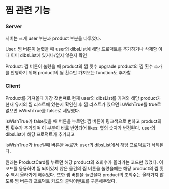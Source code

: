 # 찜 관련 기능

### Server

서버는 크게 user 부분과 product 부분을 다루었다.

User:
찜 버튼이 눌렸을 때 user의 dibsList에 해당 프로덕트를 추가하거나 삭제함
이때 이미 dibsList에 있거나/없지 않은지 확인

Product:
찜 버튼이 눌렸을 때 product의 찜 횟수 upgrade
product의 찜 횟수 추가를 반영하기 위해 product의 찜 횟수만 가져오는 function도 추가함

### Client

Product를 가져올때 가장 첫번쨰로 현재 user의 dibsList를 가져와 해당 product가 현재 유저의 찜 리스트에 있는지 확인한 후 찜 리스트가 있으면 isWishTrue를 true로 없으면 isWishTrue를 false로 세팅했다.

isWishTrue가 false였을 때 버튼을 누르면:
찜 버튼이 핑크색으로 변하고
product의 찜 횟수가 추가되며
이 부분이 바로 반영되어 likes: 옆의 숫자가 변경된다.
user의 dibsList에 해당 프로덕트가 추가되고

isWishTrue가 true일때 버튼을 누르면:
user의 dibsList에서 해당 프로덕트가 삭제된다.

원래는 ProductCard를 누르면 해당 product의 조회수가 올라가는 코드만 있었다.
이 코드를 응용하여 찜 되어있지 않은 물건의 찜 버튼을 눌렀을때는 해당 product의 찜 횟수 역시 올라가게 해주었다.
또한 찜 버튼을 눌렀을때 product의 조회수는 올라가지 않도록 찜 버튼과 프로덕트 카드의 클릭이벤트를 구분해주었다.
